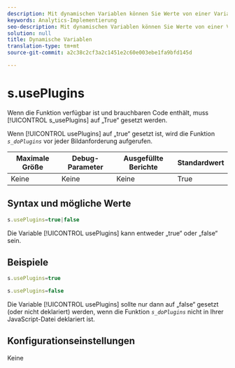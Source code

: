 ```yaml
---
description: Mit dynamischen Variablen können Sie Werte von einer Variablen in eine andere kopieren, ohne die vollständigen Werte mehrfach in die Bildanforderung auf Ihrer Site eingeben zu müssen.
keywords: Analytics-Implementierung
seo-description: Mit dynamischen Variablen können Sie Werte von einer Variablen in eine andere kopieren, ohne die vollständigen Werte mehrfach in die Bildanforderung auf Ihrer Site eingeben zu müssen.
solution: null
title: Dynamische Variablen
translation-type: tm+mt
source-git-commit: a2c38c2cf3a2c1451e2c60e003ebe1fa9bfd145d

---
```



# s.usePlugins

Wenn die Funktion verfügbar ist und brauchbaren Code enthält, muss [!UICONTROL s_usePlugins] auf „True“ gesetzt werden.

Wenn [!UICONTROL usePlugins] auf „true“ gesetzt ist, wird die Funktion *`s_doPlugins`* vor jeder Bildanforderung aufgerufen.

| Maximale Größe | Debug-Parameter | Ausgefüllte Berichte | Standardwert |
|---|---|---|---|
| Keine | Keine | Keine | True |

## Syntax und mögliche Werte

```js
s.usePlugins=true|false
```

Die Variable [!UICONTROL usePlugins] kann entweder „true“ oder „false“ sein.

## Beispiele

```js
s.usePlugins=true
```

```js
s.usePlugins=false
```

Die Variable [!UICONTROL usePlugins] sollte nur dann auf „false“ gesetzt (oder nicht deklariert) werden, wenn die Funktion *`s_doPlugins`* nicht in Ihrer JavaScript-Datei deklariert ist.

## Konfigurationseinstellungen

Keine